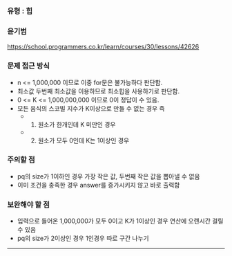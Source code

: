 ### 유형 : 힙
### 윤기범
https://school.programmers.co.kr/learn/courses/30/lessons/42626

### 문제 접근 방식
  - n <= 1,000,000 이므로 이중 for문은 불가능하다 판단함.
  - 최소값 두번째 최소값을 이용하므로 최소힙을 사용하기로 판단함.
  - 0 <= K <= 1,000,000,000 이므로 0이 정답이 수 있음.
  - 모든 음식의 스코빌 지수가 K이상으로 만들 수 없는 경우 즉 
    - 1) 원소가 한개인데 K 미만인 경우 
    - 2) 원소가 모두 0인데 K는 1이상인 경우 

### 주의할 점
  - pq의 size가 1이하인 경우 가장 작은 값, 두번째 작은 값을 뽑아낼 수 없음
  - 이미 조건을 충족한 경우 answer를 증가시키지 않고 바로 출력함

### 보완해야 할 점
  - 입력으로 들어온 1,000,000가 모두 0이고 K가 1이상인 경우 연산에 오랜시간 걸릴 수 있음
  - pq의 size가 2이상인 경우 1인경우 따로 구간 나누기

<hr>

